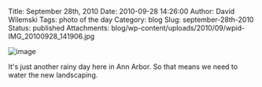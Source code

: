 Title: September 28th, 2010 
Date: 2010-09-28 14:26:00
Author: David Wilemski
Tags: photo of the day
Category: blog
Slug: september-28th-2010
Status: published
Attachments: blog/wp-content/uploads/2010/09/wpid-IMG_20100928_141906.jpg

![image](http://oromis.davidwilemski.com/blog/wp-content/uploads/2010/09/wpid-IMG_20100928_141906.jpg)

It's just another rainy day here in Ann Arbor. So that means we need to
water the new landscaping.

